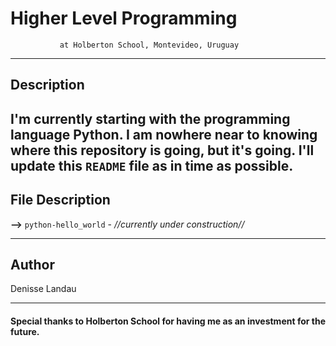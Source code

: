 # Higher Level Programming
               at Holberton School, Montevideo, Uruguay
---

## Description

I'm currently starting with the programming language **Python**. I am nowhere near to knowing where this repository is going, but it's going. I'll update this ``README`` file as in time as possible.
---

## File Description

**-->** ``python-hello_world`` - *//currently under construction//*

---

## Author

Denisse Landau

---

#### Special thanks to Holberton School for having me as an investment for the future.
